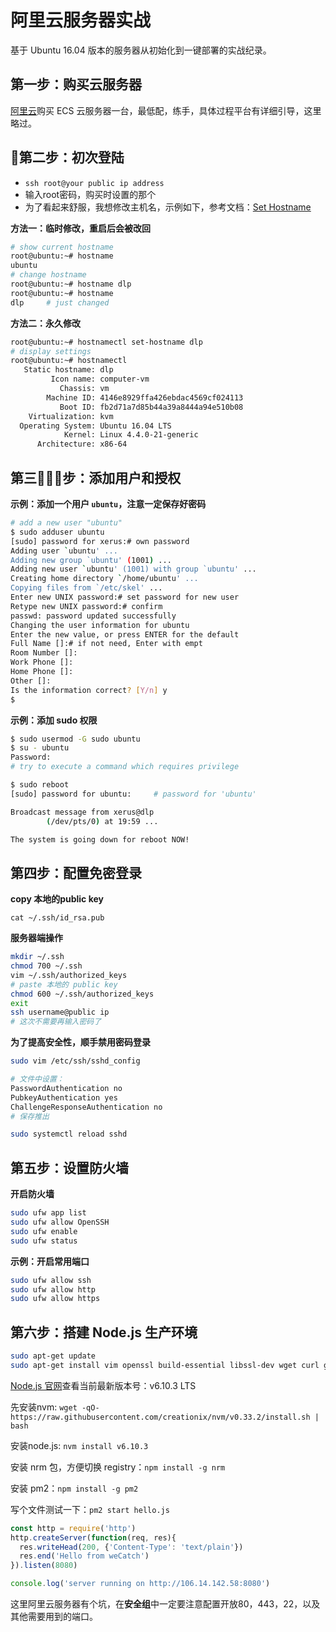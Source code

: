 # 阿里云服务器实战

基于 Ubuntu 16.04 版本的服务器从初始化到一键部署的实战纪录。

## 第一步：购买云服务器

[阿里云](https://www.aliyun.com/?spm=5176.2020520101.1001.d1.bh8tEV)购买 ECS 云服务器一台，最低配，练手，具体过程平台有详细引导，这里略过。

## 第二步：初次登陆

- `ssh root@your public ip address`
- 输入root密码，购买时设置的那个
- 为了看起来舒服，我想修改主机名，示例如下，参考文档：[Set Hostname](https://www.server-world.info/en/note?os=Ubuntu_16.04&p=hostname)

**方法一：临时修改，重启后会被改回**

```bash
# show current hostname
root@ubuntu:~# hostname
ubuntu
# change hostname
root@ubuntu:~# hostname dlp
root@ubuntu:~# hostname
dlp     # just changed
```

**方法二：永久修改**

```bash
root@ubuntu:~# hostnamectl set-hostname dlp
# display settings
root@ubuntu:~# hostnamectl
   Static hostname: dlp
         Icon name: computer-vm
           Chassis: vm
        Machine ID: 4146e8929ffa426ebdac4569cf024113
           Boot ID: fb2d71a7d85b44a39a8444a94e510b08
    Virtualization: kvm
  Operating System: Ubuntu 16.04 LTS
            Kernel: Linux 4.4.0-21-generic
      Architecture: x86-64
```

## 第三步：添加用户和授权

**示例：添加一个用户 `ubuntu`，注意一定保存好密码**

```bash
# add a new user "ubuntu"
$ sudo adduser ubuntu
[sudo] password for xerus:# own password
Adding user `ubuntu' ...
Adding new group `ubuntu' (1001) ...
Adding new user `ubuntu' (1001) with group `ubuntu' ...
Creating home directory `/home/ubuntu' ...
Copying files from `/etc/skel' ...
Enter new UNIX password:# set password for new user
Retype new UNIX password:# confirm
passwd: password updated successfully
Changing the user information for ubuntu
Enter the new value, or press ENTER for the default
Full Name []:# if not need, Enter with empt
Room Number []:
Work Phone []:
Home Phone []:
Other []:
Is the information correct? [Y/n] y
$
```

**示例：添加 sudo 权限**

```bash
$ sudo usermod -G sudo ubuntu
$ su - ubuntu
Password:
# try to execute a command which requires privilege

$ sudo reboot
[sudo] password for ubuntu:     # password for 'ubuntu'

Broadcast message from xerus@dlp
        (/dev/pts/0) at 19:59 ...

The system is going down for reboot NOW!
```

## 第四步：配置免密登录

**copy 本地的public key**

`cat ~/.ssh/id_rsa.pub`

**服务器端操作**

```bash
mkdir ~/.ssh
chmod 700 ~/.ssh
vim ~/.ssh/authorized_keys
# paste 本地的 public key
chmod 600 ~/.ssh/authorized_keys
exit
ssh username@public ip
# 这次不需要再输入密码了
```

**为了提高安全性，顺手禁用密码登录**

```bash
sudo vim /etc/ssh/sshd_config

# 文件中设置：
PasswordAuthentication no
PubkeyAuthentication yes
ChallengeResponseAuthentication no
# 保存推出

sudo systemctl reload sshd
```

## 第五步：设置防火墙

**开启防火墙**

```bash
sudo ufw app list
sudo ufw allow OpenSSH
sudo ufw enable
sudo ufw status
```

**示例：开启常用端口**

```bash
sudo ufw allow ssh
sudo ufw allow http
sudo ufw allow https
```

## 第六步：搭建 Node.js 生产环境

```bash
sudo apt-get update
sudo apt-get install vim openssl build-essential libssl-dev wget curl git
```

[Node.js 官网](https://nodejs.org/en/)查看当前最新版本号：v6.10.3 LTS

先安装nvm: `wget -qO- https://raw.githubusercontent.com/creationix/nvm/v0.33.2/install.sh | bash`

安装node.js: `nvm install v6.10.3`

安装 nrm 包，方便切换 registry：`npm install -g nrm`

安装 pm2：`npm install -g pm2`

写个文件测试一下：`pm2 start hello.js`

```js
const http = require('http')
http.createServer(function(req, res){
  res.writeHead(200, {'Content-Type': 'text/plain'})
  res.end('Hello from weCatch')
}).listen(8080)

console.log('server running on http://106.14.142.58:8080')
```

这里阿里云服务器有个坑，在**安全组**中一定要注意配置开放80，443，22，以及其他需要用到的端口。
